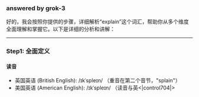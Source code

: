 ### answered by grok-3
好的，我会按照你提供的步骤，详细解析“explain”这个词汇，帮助你从多个维度全面理解和掌握它。以下是详细的分析和讲解：

---

### Step1: 全面定义

#### 读音
- 英国英语 (British English): /ɪkˈspleɪn/ （重音在第二个音节，"splain"）
- 美国英语 (American English): /ɪkˈspleɪn/ （读音与英<|control704|>